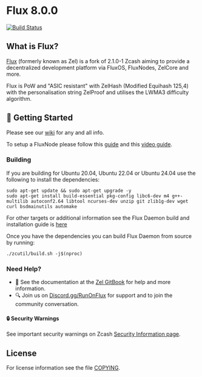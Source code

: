 # Flux 8.0.0
[![Build Status](https://app.travis-ci.com/RunOnFlux/fluxd.svg?branch=master)](https://app.travis-ci.com/github/RunOnFlux/fluxd)

What is Flux?
--------------

[Flux](https://runonflux.io/) (formerly known as Zel) is a fork of 2.1.0-1 Zcash aiming to provide a decentralized development platform via FluxOS, FluxNodes, ZelCore and more.

Flux is PoW and "ASIC resistant" with ZelHash (Modified Equihash 125,4) with the personalisation string ZelProof and utilises the LWMA3 difficulty algorithm.

## :rocket: Getting Started

Please see our [wiki](https://wiki.runonflux.io/) for any and all info.

To setup a FluxNode please follow this [guide](https://medium.com/@mmalik4/flux-light-node-setup-as-easy-as-it-gets-833f17c73dbb) and this [video guide](https://www.youtube.com/watch?v=KYWUXrKP9do).

### Building

If you are building for Ubuntu 20.04, Ubuntu 22.04 or Ubuntu 24.04 use the following to install the dependencies:

```
sudo apt-get update && sudo apt-get upgrade -y
sudo apt-get install build-essential pkg-config libc6-dev m4 g++-multilib autoconf2.64 libtool ncurses-dev unzip git zlib1g-dev wget curl bsdmainutils automake
```

For other targets or additional information see the Flux Daemon build and installation guide is [here](https://zel.gitbook.io/zelcurrency/installing-zel-daemon)


Once you have the dependencies you can build Flux Daemon from source by running:

```
./zcutil/build.sh -j$(nproc)
```

### Need Help?

* :blue_book: See the documentation at the [Zel GitBook](https://zel.gitbook.io/zelcurrency/installing-zel-daemon)
  for help and more information.
* :mag: Join us on [Discord.gg/RunOnFlux](https://discord.gg/runonflux) for support and to join the community conversation. 

#### :lock: Security Warnings

See important security warnings on Zcash 
[Security Information page](https://z.cash/support/security/).

License
-------

For license information see the file [COPYING](COPYING).
